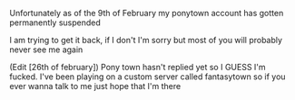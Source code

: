 Unfortunately as of the 9th of February my ponytown account has gotten permanently suspended

I am trying to get it back, if I don't I'm sorry but most of you will probably never see me again

(Edit [26th of february]) Pony town hasn't replied yet so I GUESS I'm fucked. I've been playing on a custom server called fantasytown so if you ever wanna talk to me just hope that I'm there
